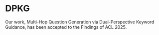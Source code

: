# DPKG
Our work, Multi-Hop Question Generation via Dual-Perspective Keyword Guidance, has been accepted to the Findings of ACL 2025.
